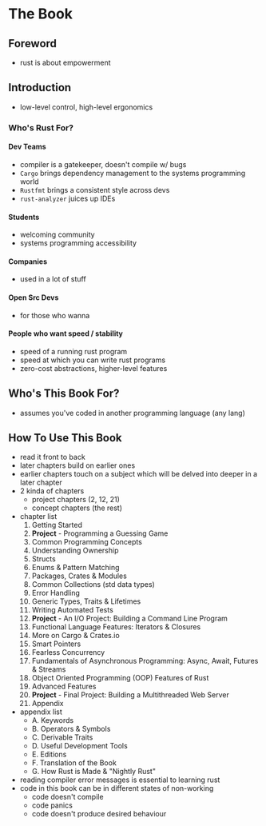 # The Book
## Foreword
- rust is about empowerment

## Introduction
- low-level control, high-level ergonomics

### Who's Rust For?
#### Dev Teams
- compiler is a gatekeeper, doesn't compile w/ bugs
- `Cargo` brings dependency management to the systems programming world
- `Rustfmt` brings a consistent style across devs
- `rust-analyzer` juices up IDEs

#### Students
- welcoming community
- systems programming accessibility

#### Companies
- used in a lot of stuff

#### Open Src Devs
- for those who wanna

#### People who want speed / stability
- speed of a running rust program
- speed at which you can write rust programs
- zero-cost abstractions, higher-level features

## Who's This Book For?
- assumes you've coded in another programming language (any lang)

## How To Use This Book
- read it front to back
- later chapters build on earlier ones
- earlier chapters touch on a subject which will be delved into deeper in a later chapter
- 2 kinda of chapters
  - project chapters (2, 12, 21)
  - concept chapters (the rest)
- chapter list
  1.  Getting Started
  2.  **Project** - Programming a Guessing Game
  3.  Common Programming Concepts
  4.  Understanding Ownership
  5.  Structs
  6.  Enums & Pattern Matching
  7.  Packages, Crates & Modules
  8.  Common Collections (std data types)
  9.  Error Handling
  10. Generic Types, Traits & Lifetimes
  11. Writing Automated Tests
  12. **Project** - An I/O Project: Building a Command Line Program
  13. Functional Language Features: Iterators & Closures
  14. More on Cargo & Crates.io
  15. Smart Pointers
  16. Fearless Concurrency
  17. Fundamentals of Asynchronous Programming: Async, Await, Futures & Streams
  18. Object Oriented Programming (OOP) Features of Rust
  19. Advanced Features
  20. **Project** - Final Project: Building a Multithreaded Web Server
  21. Appendix
- appendix list
  - A. Keywords
  - B. Operators & Symbols
  - C. Derivable Traits
  - D. Useful Development Tools
  - E. Editions
  - F. Translation of the Book
  - G. How Rust is Made & "Nightly Rust"
- reading compiler error messages is essential to learning rust
- code in this book can be in different states of non-working
  - code doesn't compile
  - code panics
  - code doesn't produce desired behaviour
